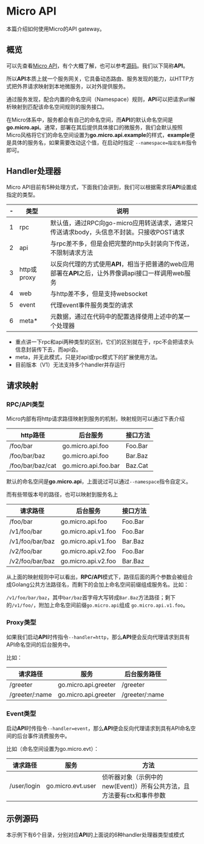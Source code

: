 # Micro API

本篇介绍如何使用Micro的API gateway。

## 概览

可以先查看[Micro API][什么是API]，有个大概了解，也可以参考[源码][API源码]。我们以下简称**API**。

所以**API**本质上就一个服务网关，它具备动态路由、服务发现的能力，以HTTP方式把外界请求映射到本地微服务，以对外提供服务。

通过服务发现，配合内置的命名空间（Namespace）规则，**API**可以把请求url解析映射到匹配该命名空间规则的服务接口。

在Micro体系中，服务都会有自己的命名空间，而**API**的默认命名空间是**go.micro.api**。通常，部署在其后提供具体接口的微服务，我们会默认按照
Micro风格将它们的命名空间设置为**go.micro.api.example**的样式，**example**便是具体的服务名，如果需要改动这个值，在启动时指定
`--namespace=指定名称`指令即可。

## Handler处理器

Micro API目前有5种处理方式，下面我们会讲到，我们可以根据需求将**API**设置成指定的类型。

| - | 类型 | 说明
----|----|----
1 | rpc | 默认值，通过RPC向go-micro应用转送请求，通常只传送请求body，头信息不封装。只接收POST请求
2 | api | 与rpc差不多，但是会把完整的http头封装向下传送，不限制请求方法
3 | http或proxy | 以反向代理的方式使用**API**，相当于把普通的web应用部署在**API**之后，让外界像调api接口一样调用web服务
4 | web | 与http差不多，但是支持websocket
5 | event | 代理event事件服务类型的请求
6 | meta* | 元数据，通过在代码中的配置选择使用上述中的某一个处理器

- 重点讲一下rpc和api两种类型的区别，它们的区别就在于，rpc不会把请求头信息封装传下去，而api会。
- meta，并无此模式，只是对api或rpc模式下的扩展使用方法。
- 目前版本（V1）无法支持多个handler并存运行

## 请求映射

### RPC/API类型

Micro内部有将http请求路径映射到服务的机制，映射规则可以通过下表介绍

http路径	|	后台服务	|	接口方法
----	|	----	|	----
/foo/bar	|	go.micro.api.foo	|	Foo.Bar
/foo/bar/baz	|	go.micro.api.foo	|	Bar.Baz
/foo/bar/baz/cat	|	go.micro.api.foo.bar	|	Baz.Cat

默认的命名空间是**go.micro.api**，上面说过可以通过`--namespace`指令自定义。

而有些带版本号的路径，也可以映射到服务名上

请求路径	|	后台服务	|	接口方法
----	|	----	|	----
/foo/bar	|	go.micro.api.foo	|	Foo.Bar
/v1/foo/bar	|	go.micro.api.v1.foo	|	Foo.Bar
/v1/foo/bar/baz	|	go.micro.api.v1.foo	|	Bar.Baz
/v2/foo/bar	|	go.micro.api.v2.foo	|	Foo.Bar
/v2/foo/bar/baz	|	go.micro.api.v2.foo	|	Bar.Baz

从上面的映射规则中可以看出，**RPC/API**模式下，路径后面的两个参数会被组合成Golang公共方法路径名，而剩下的会加上命名空间前缀组成服务名。比如：

`/v1/foo/bar/baz`，其中`bar/baz`首字母大写转成`Bar.Baz`方法路径；剩下的`/v1/foo/`，附加上命名空间前缀`go.micro.api`组成
`go.micro.api.v1.foo`。

### Proxy类型

如果我们启动**API**时传指令`--handler=http`，那么**API**便会反向代理请求到具有API命名空间的后台服务中。

比如：

请求路径	|	服务	|	后台服务路径
---	|	---	|	---
/greeter	|	go.micro.api.greeter	|	/greeter
/greeter/:name	|	go.micro.api.greeter	|	/greeter/:name

### Event类型

启动**API**时传指令`--handler=event`，那么**API**便会反向代理请求到具有API命名空间的后台事件消费服务中。

比如（命名空间设置为go.micro.evt）：

请求路径	|	服务	|	方法
---	|	---	|	---
/user/login	|	go.micro.evt.user	|	侦听器对象（示例中的new(Event)）所有公共方法，且方法要有ctx和事件参数

## 示例源码

本示例下有6个目录，分别对应**API**的上面说的6种handler处理器类型或模式

[什么是API]: https://micro.mu/docs/cn/api.html
[API源码]: https://github.com/micro/micro/tree/master/api